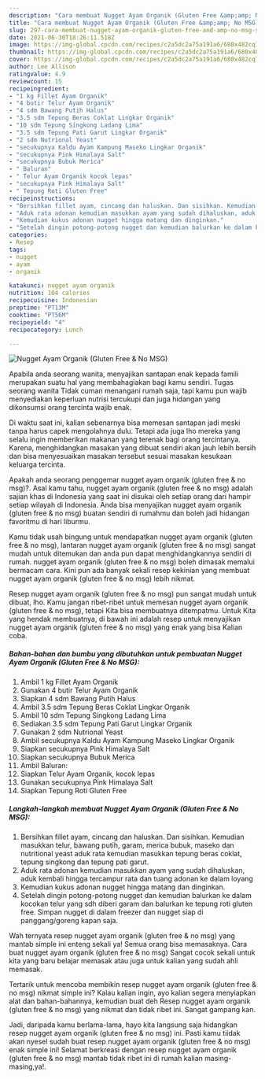 ```yaml
---
description: "Cara membuat Nugget Ayam Organik (Gluten Free &amp;amp; No MSG) Sederhana dan Mudah Dibuat"
title: "Cara membuat Nugget Ayam Organik (Gluten Free &amp;amp; No MSG) Sederhana dan Mudah Dibuat"
slug: 297-cara-membuat-nugget-ayam-organik-gluten-free-and-amp-no-msg-sederhana-dan-mudah-dibuat
date: 2021-06-30T18:26:11.518Z
image: https://img-global.cpcdn.com/recipes/c2a5dc2a75a191a6/680x482cq70/nugget-ayam-organik-gluten-free-no-msg-foto-resep-utama.jpg
thumbnail: https://img-global.cpcdn.com/recipes/c2a5dc2a75a191a6/680x482cq70/nugget-ayam-organik-gluten-free-no-msg-foto-resep-utama.jpg
cover: https://img-global.cpcdn.com/recipes/c2a5dc2a75a191a6/680x482cq70/nugget-ayam-organik-gluten-free-no-msg-foto-resep-utama.jpg
author: Lee Allison
ratingvalue: 4.9
reviewcount: 15
recipeingredient:
- "1 kg Fillet Ayam Organik"
- "4 butir Telur Ayam Organik"
- "4 sdm Bawang Putih Halus"
- "3.5 sdm Tepung Beras Coklat Lingkar Organik"
- "10 sdm Tepung Singkong Ladang Lima"
- "3.5 sdm Tepung Pati Garut Lingkar Organik"
- "2 sdm Nutrional Yeast"
- "secukupnya Kaldu Ayam Kampung Maseko Lingkar Organik"
- "secukupnya Pink Himalaya Salt"
- "secukupnya Bubuk Merica"
- " Baluran"
- " Telur Ayam Organik kocok lepas"
- "secukupnya Pink Himalaya Salt"
- " Tepung Roti Gluten Free"
recipeinstructions:
- "Bersihkan fillet ayam, cincang dan haluskan. Dan sisihkan. Kemudian masukkan telur, bawang putih, garam, merica bubuk, maseko dan nutritional yeast aduk rata kemudian masukkan tepung beras coklat, tepung singkong dan tepung pati garut."
- "Aduk rata adonan kemudian masukkan ayam yang sudah dihaluskan, aduk kembali hingga tercampur rata dan tuang adonan ke dalam loyang"
- "Kemudian kukus adonan nugget hingga matang dan dinginkan."
- "Setelah dingin potong-potong nugget dan kemudian balurkan ke dalam kocokan telur yang sdh diberi garam dan balurkan ke tepung roti gluten free. Simpan nugget di dalam freezer dan nugget siap di panggang/goreng kapan saja."
categories:
- Resep
tags:
- nugget
- ayam
- organik

katakunci: nugget ayam organik 
nutrition: 104 calories
recipecuisine: Indonesian
preptime: "PT13M"
cooktime: "PT56M"
recipeyield: "4"
recipecategory: Lunch

---
```



![Nugget Ayam Organik (Gluten Free &amp; No MSG)](https://img-global.cpcdn.com/recipes/c2a5dc2a75a191a6/680x482cq70/nugget-ayam-organik-gluten-free-no-msg-foto-resep-utama.jpg)

Apabila anda seorang wanita, menyajikan santapan enak kepada famili merupakan suatu hal yang membahagiakan bagi kamu sendiri. Tugas seorang  wanita Tidak cuman menangani rumah saja, tapi kamu pun wajib menyediakan keperluan nutrisi tercukupi dan juga hidangan yang dikonsumsi orang tercinta wajib enak.

Di waktu  saat ini, kalian sebenarnya bisa memesan santapan jadi meski tanpa harus capek mengolahnya dulu. Tetapi ada juga lho mereka yang selalu ingin memberikan makanan yang terenak bagi orang tercintanya. Karena, menghidangkan masakan yang dibuat sendiri akan jauh lebih bersih dan bisa menyesuaikan masakan tersebut sesuai masakan kesukaan keluarga tercinta. 



Apakah anda seorang penggemar nugget ayam organik (gluten free &amp; no msg)?. Asal kamu tahu, nugget ayam organik (gluten free &amp; no msg) adalah sajian khas di Indonesia yang saat ini disukai oleh setiap orang dari hampir setiap wilayah di Indonesia. Anda bisa menyajikan nugget ayam organik (gluten free &amp; no msg) buatan sendiri di rumahmu dan boleh jadi hidangan favoritmu di hari liburmu.

Kamu tidak usah bingung untuk mendapatkan nugget ayam organik (gluten free &amp; no msg), lantaran nugget ayam organik (gluten free &amp; no msg) sangat mudah untuk ditemukan dan anda pun dapat menghidangkannya sendiri di rumah. nugget ayam organik (gluten free &amp; no msg) boleh dimasak memalui bermacam cara. Kini pun ada banyak sekali resep kekinian yang membuat nugget ayam organik (gluten free &amp; no msg) lebih nikmat.

Resep nugget ayam organik (gluten free &amp; no msg) pun sangat mudah untuk dibuat, lho. Kamu jangan ribet-ribet untuk memesan nugget ayam organik (gluten free &amp; no msg), tetapi Kita bisa membuatnya ditempatmu. Untuk Kita yang hendak membuatnya, di bawah ini adalah resep untuk menyajikan nugget ayam organik (gluten free &amp; no msg) yang enak yang bisa Kalian coba.

<!--inarticleads1-->

##### Bahan-bahan dan bumbu yang dibutuhkan untuk pembuatan Nugget Ayam Organik (Gluten Free &amp; No MSG):

1. Ambil 1 kg Fillet Ayam Organik
1. Gunakan 4 butir Telur Ayam Organik
1. Siapkan 4 sdm Bawang Putih Halus
1. Ambil 3.5 sdm Tepung Beras Coklat Lingkar Organik
1. Ambil 10 sdm Tepung Singkong Ladang Lima
1. Sediakan 3.5 sdm Tepung Pati Garut Lingkar Organik
1. Gunakan 2 sdm Nutrional Yeast
1. Ambil secukupnya Kaldu Ayam Kampung Maseko Lingkar Organik
1. Siapkan secukupnya Pink Himalaya Salt
1. Siapkan secukupnya Bubuk Merica
1. Ambil  Baluran:
1. Siapkan  Telur Ayam Organik, kocok lepas
1. Gunakan secukupnya Pink Himalaya Salt
1. Siapkan  Tepung Roti Gluten Free




<!--inarticleads2-->

##### Langkah-langkah membuat Nugget Ayam Organik (Gluten Free &amp; No MSG):

1. Bersihkan fillet ayam, cincang dan haluskan. Dan sisihkan. Kemudian masukkan telur, bawang putih, garam, merica bubuk, maseko dan nutritional yeast aduk rata kemudian masukkan tepung beras coklat, tepung singkong dan tepung pati garut.
1. Aduk rata adonan kemudian masukkan ayam yang sudah dihaluskan, aduk kembali hingga tercampur rata dan tuang adonan ke dalam loyang
1. Kemudian kukus adonan nugget hingga matang dan dinginkan.
1. Setelah dingin potong-potong nugget dan kemudian balurkan ke dalam kocokan telur yang sdh diberi garam dan balurkan ke tepung roti gluten free. Simpan nugget di dalam freezer dan nugget siap di panggang/goreng kapan saja.




Wah ternyata resep nugget ayam organik (gluten free &amp; no msg) yang mantab simple ini enteng sekali ya! Semua orang bisa memasaknya. Cara buat nugget ayam organik (gluten free &amp; no msg) Sangat cocok sekali untuk kita yang baru belajar memasak atau juga untuk kalian yang sudah ahli memasak.

Tertarik untuk mencoba membikin resep nugget ayam organik (gluten free &amp; no msg) nikmat simple ini? Kalau kalian ingin, ayo kalian segera menyiapkan alat dan bahan-bahannya, kemudian buat deh Resep nugget ayam organik (gluten free &amp; no msg) yang nikmat dan tidak ribet ini. Sangat gampang kan. 

Jadi, daripada kamu berlama-lama, hayo kita langsung saja hidangkan resep nugget ayam organik (gluten free &amp; no msg) ini. Pasti kamu tiidak akan nyesel sudah buat resep nugget ayam organik (gluten free &amp; no msg) enak simple ini! Selamat berkreasi dengan resep nugget ayam organik (gluten free &amp; no msg) mantab tidak ribet ini di rumah kalian masing-masing,ya!.

